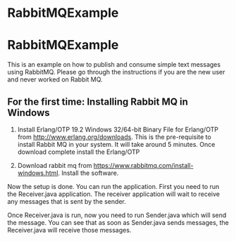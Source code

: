 # RabbitMQExample
# RabbitMQExample
This is an example on how to publish and consume simple text messages using RabbitMQ. Please go through the instructions if you are the new user and never worked on Rabbit MQ.

For the first time: Installing Rabbit MQ in Windows
----------------------------------------------------


1) Install Erlang/OTP 19.2 Windows 32/64-bit Binary File for Erlang/OTP from http://www.erlang.org/downloads. This is the pre-requisite to install Rabbit MQ in your system. It will take around 5 minutes. Once download complete install the Erlang/OTP


2) Download rabbit mq from https://www.rabbitmq.com/install-windows.html. Install the software.

Now the setup is done. You can run the application. First you need to run the Receiver.java application. The receiver application will wait to receive any messages that is sent by the sender.

Once Receiver.java is run, now you need to run Sender.java which will send the message. You can see that as soon as Sender.java sends messages, the Receiver.java will receive those messages.
